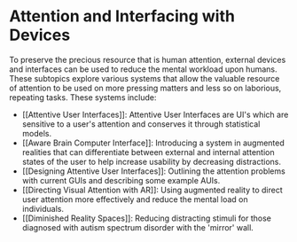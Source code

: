 # Attention and Interfacing with Devices
To preserve the precious resource that is human attention, external devices and interfaces can be used to reduce the mental workload upon humans. These subtopics explore various systems that allow the valuable resource of attention to be used on more pressing matters and less so on laborious, repeating tasks. These systems include:

- [[Attentive User Interfaces]]: Attentive User Interfaces are UI's which are sensitive to a user's attention and conserves it through statistical models.
- [[Aware Brain Computer Interface]]: Introducing a system in augmented realities that can differentiate between external and internal attention states of the user to help increase usability by decreasing distractions. 
- [[Designing Attentive User Interfaces]]: Outlining the attention problems with current GUIs and describing some example AUIs.
- [[Directing Visual Attention with AR]]: Using augmented reality to direct user attention more effectively and reduce the mental load on individuals.
- [[Diminished Reality Spaces]]: Reducing distracting stimuli for those diagnosed with autism spectrum disorder with the 'mirror' wall.
